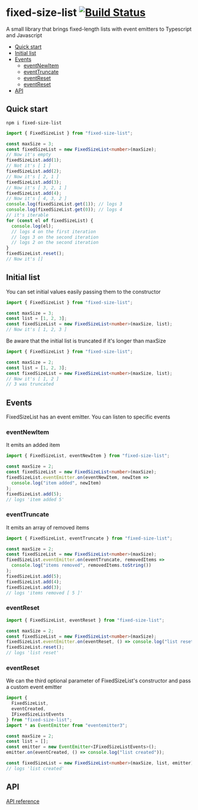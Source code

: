 # fixed-size-list [![Build Status](https://travis-ci.org/keenondrums/fixed-size-list.svg?branch=master)](https://travis-ci.org/keenondrums/fixed-size-list)

A small library that brings fixed-length lists with event emitters to Typescript and Javascript

<!-- START doctoc generated TOC please keep comment here to allow auto update -->
<!-- DON'T EDIT THIS SECTION, INSTEAD RE-RUN doctoc TO UPDATE -->

- [Quick start](#quick-start)
- [Initial list](#initial-list)
- [Events](#events)
  - [eventNewItem](#eventnewitem)
  - [eventTruncate](#eventtruncate)
  - [eventReset](#eventreset)
  - [eventReset](#eventreset-1)
- [API](#api)

<!-- END doctoc generated TOC please keep comment here to allow auto update -->

## Quick start

```
npm i fixed-size-list
```

```ts
import { FixedSizeList } from "fixed-size-list";

const maxSize = 3;
const fixedSizeList = new FixedSizeList<number>(maxSize);
// Now it's empty
fixedSizeList.add(1);
// Not it's [ 1 ]
fixedSizeList.add(2);
// Now it's [ 2, 1 ]
fixedSizeList.add(3);
// Now it's [ 3, 2, 1 ]
fixedSizeList.add(4);
// Now it's [ 4, 3, 2 ]
console.log(fixedSizeList.get(1)); // logs 3
console.log(fixedSizeList.get(0)); // logs 4
// it's iterable
for (const el of fixedSizeList) {
  console.log(el);
  // logs 4 on the first iteration
  // logs 3 on the second iteration
  // logs 2 on the second iteration
}
fixedSizeList.reset();
// Now it's []
```

## Initial list

You can set initial values easily passing them to the constructor

```ts
import { FixedSizeList } from "fixed-size-list";

const maxSize = 3;
const list = [1, 2, 3];
const fixedSizeList = new FixedSizeList<number>(maxSize, list);
// Now it's [ 1, 2, 3 ]
```

Be aware that the initial list is truncated if it's longer than maxSize

```ts
import { FixedSizeList } from "fixed-size-list";

const maxSize = 2;
const list = [1, 2, 3];
const fixedSizeList = new FixedSizeList<number>(maxSize, list);
// Now it's [ 1, 2 ]
// 3 was truncated
```

## Events

FixedSizeList has an event emitter. You can listen to specific events

### eventNewItem

It emits an added item

```ts
import { FixedSizeList, eventNewItem } from "fixed-size-list";

const maxSize = 2;
const fixedSizeList = new FixedSizeList<number>(maxSize);
fixedSizeList.eventEmitter.on(eventNewItem, newItem =>
  console.log("item added", newItem)
);
fixedSizeList.add(5);
// logs 'item added 5'
```

### eventTruncate

It emits an array of removed items

```ts
import { FixedSizeList, eventTruncate } from "fixed-size-list";

const maxSize = 2;
const fixedSizeList = new FixedSizeList<number>(maxSize);
fixedSizeList.eventEmitter.on(eventTruncate, removedItems =>
  console.log("items removed", removedItems.toString())
);
fixedSizeList.add(5);
fixedSizeList.add(4);
fixedSizeList.add(3);
// logs 'items removed [ 5 ]'
```

### eventReset

```ts
import { FixedSizeList, eventReset } from "fixed-size-list";

const maxSize = 2;
const fixedSizeList = new FixedSizeList<number>(maxSize);
fixedSizeList.eventEmitter.on(eventReset, () => console.log("list reset"));
fixedSizeList.reset();
// logs 'list reset'
```

### eventReset

We can the third optional parameter of FixedSizeList's constructor and pass a custom event emitter

```ts
import {
  FixedSizeList,
  eventCreated,
  IFixedSizeListEvents
} from "fixed-size-list";
import * as EventEmitter from "eventemitter3";

const maxSize = 2;
const list = [];
const emitter = new EventEmitter<IFixedSizeListEvents>();
emitter.on(eventCreated, () => console.log("list created"));

const fixedSizeList = new FixedSizeList<number>(maxSize, list, emitter);
// logs 'list created'
```

## API

[API reference](docs/api/README.md)
